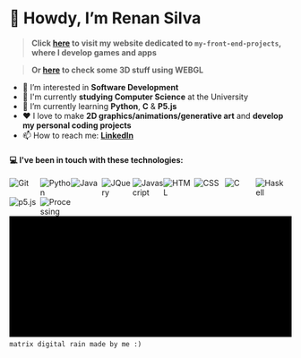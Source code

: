 # 👋 Howdy, I’m Renan Silva
> **Click [here](https://renans2.github.io/my-front-end-projects/ "renans2.github.io/my-front-end-projects") to visit my website dedicated to `my-front-end-projects`, where I develop games and apps**

> **Or [here](https://renans2.github.io/webgl-with-p5js/ "renans2.github.io/webgl-with-p5js") to check some 3D stuff using WEBGL**
- 👀 I’m interested in **Software Development**
- :school: I'm currently **studying Computer Science** at the University
- :pencil: I’m currently learning **Python**, **C** & **P5.js**
- :heart: I love to make **2D graphics/animations/generative art** and **develop my personal coding projects**
- 📫 How to reach me: **[LinkedIn](https://www.linkedin.com/in/renan-andrade-silva/ "LinkedIn")**

#### :computer: I've been in touch with these technologies:
<img align="left" width="55px" title="Git"        src="https://cdn.jsdelivr.net/gh/devicons/devicon@latest/icons/git/git-original.svg" />
<img align="left" width="55px" title="Python"     src="https://cdn.jsdelivr.net/gh/devicons/devicon@latest/icons/python/python-original.svg" />
<img align="left" width="55px" title="Java"       src="https://cdn.jsdelivr.net/gh/devicons/devicon@latest/icons/java/java-original.svg" />
<img align="left" width="55px" title="JQuery"     src="https://cdn.jsdelivr.net/gh/devicons/devicon@latest/icons/jquery/jquery-plain-wordmark.svg" />
<img align="left" width="55px" title="Javascript" src="https://cdn.jsdelivr.net/gh/devicons/devicon@latest/icons/javascript/javascript-original.svg" />
<img align="left" width="55px" title="HTML"       src="https://cdn.jsdelivr.net/gh/devicons/devicon@latest/icons/html5/html5-original.svg" />
<img align="left" width="55px" title="CSS"        src="https://cdn.jsdelivr.net/gh/devicons/devicon@latest/icons/css3/css3-original.svg" />
<img align="left" width="55px" title="C"          src="https://cdn.jsdelivr.net/gh/devicons/devicon@latest/icons/c/c-original.svg" />
<img align="left" width="55px" title="Haskell"    src="https://cdn.jsdelivr.net/gh/devicons/devicon@latest/icons/haskell/haskell-original.svg" />
<img align="left" width="55px" title="p5.js"      src="https://cdn.jsdelivr.net/gh/devicons/devicon@latest/icons/p5js/p5js-original.svg" />
<img align="left" width="55px" title="Processing" src="https://cdn.jsdelivr.net/gh/devicons/devicon@latest/icons/processing/processing-original.svg" />

<br><br><br><br>
<img width="815px" src="output2.gif" />
<br>
`matrix digital rain made by me :)`

<!---
renans2/renans2 is a ✨ special ✨ repository because its `README.md` (this file) appears on your GitHub profile.
You can click the Preview link to take a look at your changes.
--->
